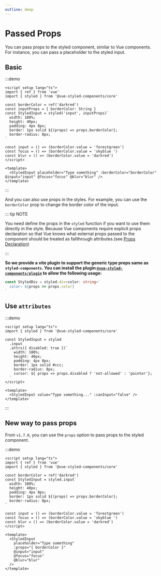 ```yaml
---
outline: deep
---
```


# Passed Props

You can pass props to the styled component, similar to Vue components. For instance, you can pass a placeholder to the
styled input.

## Basic

:::demo

```vue
<script setup lang="ts">
import { ref } from 'vue'
import { styled } from '@vue-styled-components/core'

const borderColor = ref('darkred')
const inputProps = { borderColor: String }
const StyledInput = styled('input', inputProps)`
  width: 100%;
  height: 40px;
  padding: 4px 8px;
  border: 1px solid ${(props) => props.borderColor};
  border-radius: 8px;
`

const input = () => (borderColor.value = 'forestgreen')
const focus = () => (borderColor.value = 'skyblue ')
const blur = () => (borderColor.value = 'darkred')
</script>

<template>
  <StyledInput placeholder="Type something" :borderColor="borderColor" @input="input" @focus="focus" @blur="blur" />
</template>
```

:::

And you can also use props in the styles. For example, you can use the `borderColor` prop to change the border color of
the input.

::: tip NOTE

You need define the props in the `styled` function if you want to use them directly in the style. Because Vue components
require explicit props declaration so that Vue knows what external props passed to the component should be treated as
fallthrough attributes.(see [Props Declaration](https://vuejs.org/guide/components/props.html#props-declaration))

:::

**So we provide a vite plugin to support the generic type props same as `styled-components`. You can install the plugin [`@vue-styled-components/plugin`](https://github.com/vue-styled-components/plugin) to allow the following usage:**

```ts
const StyledDiv = styled.div<color: string>`
  color: ${props => props.color}
`
```

## Use `attributes`

:::demo
```vue
<script setup lang="ts">
import { styled } from '@vue-styled-components/core'

const StyledInput = styled
  .input
  .attrs({ disabled: true })`
    width: 100%;
    height: 40px;
    padding: 4px 8px;
    border: 1px solid #ccc;
    border-radius: 8px;
    cursor: ${ props => props.disabled ? 'not-allowed' : 'pointer'};
  `
</script>

<template>
  <StyledInput value="Type something..." :canInput="false" />
</template>
```
:::

## New way to pass props

From `v1.7.0`, you can use the `props` option to pass props to the styled component.

:::demo
```vue
<script setup lang="ts">
import { ref } from 'vue'
import { styled } from '@vue-styled-components/core'

const borderColor = ref('darkred')
const StyledInput = styled.input`
  width: 100%;
  height: 40px;
  padding: 4px 8px;
  border: 1px solid ${(props) => props.borderColor};
  border-radius: 8px;
`

const input = () => (borderColor.value = 'forestgreen')
const focus = () => (borderColor.value = 'skyblue ')
const blur = () => (borderColor.value = 'darkred')
</script>

<template>
  <StyledInput
    placeholder="Type something"
    :props="{ borderColor }"
    @input="input"
    @focus="focus"
    @blur="blur"
  />
</template>
